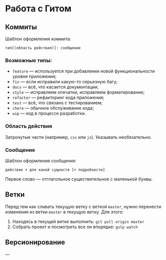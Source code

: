 # Работа с Гитом

## Коммиты

Шаблон оформления коммита:

```
тип[(область действия)]: сообщение
```

### Возможные типы:

* `feature` — используется при добавлении новой функциональности уровня приложения;
* `fix` — если исправили какую-то серьезную багу;
* `docs` — всё, что касается документации;
* `style` — исправляем опечатки, исправляем форматирование;
* `refactor` — рефакторинг кода приложения;
* `test` — всё, что связано с тестированием;
* `chore` — обычное обслуживание кода;
* `wip` — код в процессе разработки.

### Область действия

Затронутые части (например, `css` или `js`). Указывать необязательно.

### Сообщение

Шаблон оформления сообщения:

```
действие + для какой сущности [+ подробности]
```

Первое слово — отглагольное существительное с маленькой буквы.

## Ветки

Перед тем как сливать текущую ветку с веткой `master`, нужно перенести изменения из ветки `master` в текущую ветку. Для этого:

1. Находясь в текущей ветке выполнить: `git pull origin master`
2. Собрать проект и посмотреть все ли впорядке: `gulp watch`

## Версионирование

—
